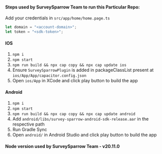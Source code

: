 #### Steps used by SurveySparrow Team to run this Particular Repo: 

Add your credentials in `src/app/home/home.page.ts`

```ts
let domain = "<account-domain>";
let token = "<sdk-token>";
```

#### IOS

1. `npm i`
2. `npm start`
3. `npm run build && npx cap copy && npx cap update ios `
4. Ensure `SurveySparrowPlugin` is added in packageClassList present at `ios/App/App/capacitor.config.json`
5. Open `ios/App` in XCode and click play button to  build the app

#### Android

1. `npm i`
2. `npm start`
3. `npm run build && npx cap copy && npx cap update android `
4. Add `android/libs/survey-sparrow-android-sdk-release.aar` in the respective path
5. Run Gradle Sync
6. Open `android/` in Android Studio and click play button to  build the app


#### Node version used by SurveySparrow Team - v20.11.0